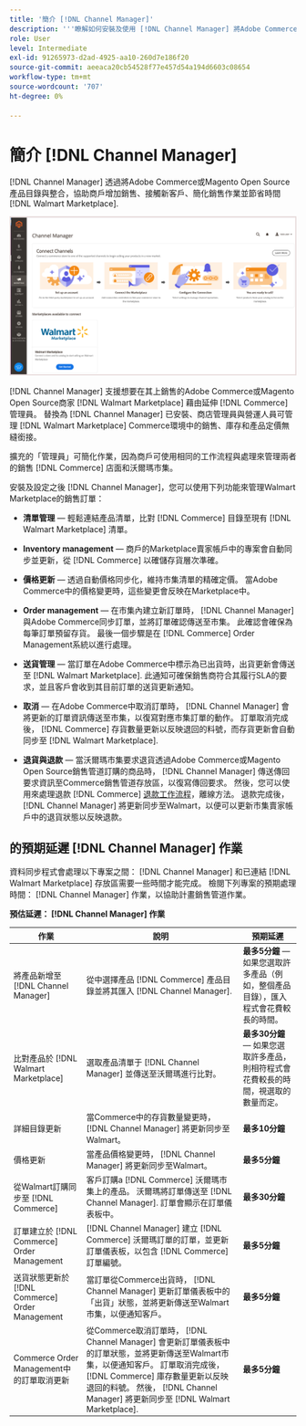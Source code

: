 ```yaml
---
title: '簡介 [!DNL Channel Manager]'
description: '''瞭解如何安裝及使用 [!DNL Channel Manager] 將Adobe Commerce和Magento Open Source商店與沃爾瑪市集整合，建立銷售管道，從商務管理員處無縫管理市集清單、定價、存貨和銷售。'
role: User
level: Intermediate
exl-id: 91265973-d2ad-4925-aa10-260d7e186f20
source-git-commit: aeeaca20cb54528f77e457d54a194d6603c08654
workflow-type: tm+mt
source-wordcount: '707'
ht-degree: 0%

---
```



# 簡介 [!DNL Channel Manager]

[!DNL Channel Manager] 透過將Adobe Commerce或Magento Open Source產品目錄與整合，協助商戶增加銷售、接觸新客戶、簡化銷售作業並節省時間 [!DNL Walmart Marketplace].

![[!DNL Channel Manager] 擴充功能管理檢視](assets/channel-manager-home.png)

[!DNL Channel Manager] 支援想要在其上銷售的Adobe Commerce或Magento Open Source商家 [!DNL Walmart Marketplace] 藉由延伸 [!DNL Commerce] 管理員。 替換為 [!DNL Channel Manager] 已安裝、商店管理員與營運人員可管理 [!DNL Walmart Marketplace] Commerce環境中的銷售、庫存和產品定價無縫銜接。

擴充的「管理員」可簡化作業，因為商戶可使用相同的工作流程與處理來管理兩者的銷售 [!DNL Commerce] 店面和沃爾瑪市集。

安裝及設定之後 [!DNL Channel Manager]，您可以使用下列功能來管理Walmart Marketplace的銷售訂單：

* **清單管理** — 輕鬆連結產品清單，比對 [!DNL Commerce] 目錄至現有 [!DNL Walmart Marketplace] 清單。

* **Inventory management** — 商戶的Marketplace賣家帳戶中的專案會自動同步並更新，從 [!DNL Commerce] 以確儲存貨層次準確。

* **價格更新** — 透過自動價格同步化，維持市集清單的精確定價。 當Adobe Commerce中的價格變更時，這些變更會反映在Marketplace中。

* **Order management** — 在市集內建立新訂單時， [!DNL Channel Manager] 與Adobe Commerce同步訂單，並將訂單確認傳送至市集。 此確認會確保為每筆訂單預留存貨。 最後一個步驟是在 [!DNL Commerce] Order Management系統以進行處理。

* **送貨管理** — 當訂單在Adobe Commerce中標示為已出貨時，出貨更新會傳送至 [!DNL Walmart Marketplace]. 此通知可確保銷售商符合其履行SLA的要求，並且客戶會收到其目前訂單的送貨更新通知。

* **取消** — 在Adobe Commerce中取消訂單時， [!DNL Channel Manager] 會將更新的訂單資訊傳送至市集，以復寫對應市集訂單的動作。 訂單取消完成後， [!DNL Commerce] 存貨數量更新以反映退回的料號，而存貨更新會自動同步至 [!DNL Walmart Marketplace].

* **退貨與退款** — 當沃爾瑪市集要求退貨透過Adobe Commerce或Magento Open Source銷售管道訂購的商品時， [!DNL Channel Manager] 傳送傳回要求資訊至Commerce銷售管道存放區，以復寫傳回要求。 然後，您可以使用來處理退款 [!DNL Commerce] [退款工作流程](https://docs.magento.com/user-guide/sales/credit-memos.html#refund-workflow)，離線方法。 退款完成後， [!DNL Channel Manager] 將更新同步至Walmart，以便可以更新市集賣家帳戶中的退貨狀態以反映退款。

## 的預期延遲 [!DNL Channel Manager] 作業

資料同步程式會處理以下專案之間： [!DNL Channel Manager] 和已連結 [!DNL Walmart Marketplace] 存放區需要一些時間才能完成。 檢閱下列專案的預期處理時間： [!DNL Channel Manager] 作業，以協助計畫銷售管道作業。

**預估延遲： [!DNL Channel Manager] 作業**

| **作業** | **說明** | **預期延遲** |
|------------------------------------------------------------|--------------------------------------------------------------------------------------------------------------------------------------------------------------------------------------------------------------------------------------------------------------------------------------------------------------------------------------------------------------------------------------------------|------------------------------------------------------------------------------------------------------------------------------|
| 將產品新增至 [!DNL Channel Manager] | 從中選擇產品 [!DNL Commerce] 產品目錄並將其匯入 [!DNL Channel Manager]. | **最多5分鐘** — 如果您選取許多產品（例如，整個產品目錄），匯入程式會花費較長的時間。 |
| 比對產品於 [!DNL Walmart Marketplace] | 選取產品清單于 [!DNL Channel Manager] 並傳送至沃爾瑪進行比對。 | **最多30分鐘** — 如果您選取許多產品，則相符程式會花費較長的時間，視選取的數量而定。 |
| 詳細目錄更新 | 當Commerce中的存貨數量變更時， [!DNL Channel Manager] 將更新同步至Walmart。 | **最多10分鐘** |
| 價格更新 | 當產品價格變更時， [!DNL Channel Manager] 將更新同步至Walmart。 | **最多5分鐘** |
| 從Walmart訂購同步至 [!DNL Commerce] | 客戶訂購a [!DNL Commerce] 沃爾瑪市集上的產品。 沃爾瑪將訂單傳送至 [!DNL Channel Manager]. 訂單會顯示在訂單儀表板中。 | **最多30分鐘** |
| 訂單建立於 [!DNL Commerce] Order Management | [!DNL Channel Manager] 建立 [!DNL Commerce] 沃爾瑪訂單的訂單，並更新訂單儀表板，以包含 [!DNL Commerce] 訂單編號。 | **最多5分鐘** |
| 送貨狀態更新於 [!DNL Commerce] Order Management | 當訂單從Commerce出貨時， [!DNL Channel Manager] 更新訂單儀表板中的「出貨」狀態，並將更新傳送至Walmart市集，以便通知客戶。 | **最多5分鐘** |
| Commerce Order Management中的訂單取消更新 | 從Commerce取消訂單時， [!DNL Channel Manager] 會更新訂單儀表板中的訂單狀態，並將更新傳送至Walmart市集，以便通知客戶。 訂單取消完成後， [!DNL Commerce] 庫存數量更新以反映退回的料號。 然後， [!DNL Channel Manager] 將更新同步至 [!DNL Walmart Marketplace]. | **最多5分鐘** |



